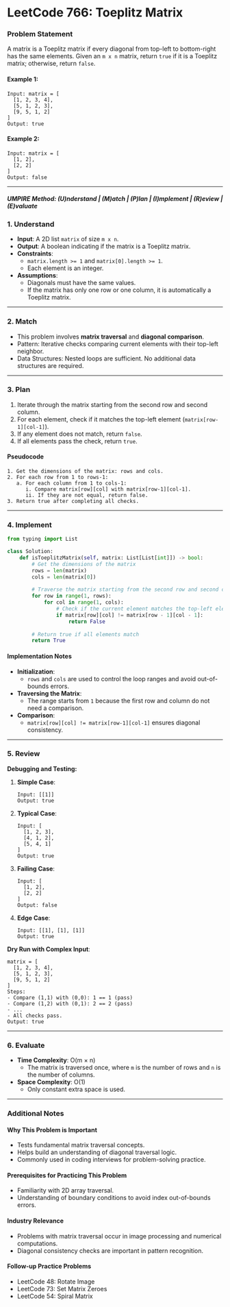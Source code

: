 

# LeetCode 766: Toeplitz Matrix

### Problem Statement

A matrix is a Toeplitz matrix if every diagonal from top-left to bottom-right has the same elements. Given an `m x n` matrix, return `true` if it is a Toeplitz matrix; otherwise, return `false`.

#### Example 1:
```plaintext
Input: matrix = [
  [1, 2, 3, 4],
  [5, 1, 2, 3],
  [9, 5, 1, 2]
]
Output: true
```

#### Example 2:
```plaintext
Input: matrix = [
  [1, 2],
  [2, 2]
]
Output: false
```

---

##### UMPIRE Method: (U)nderstand | (M)atch | (P)lan | (I)mplement | (R)eview | (E)valuate

### 1. Understand

- **Input**: A 2D list `matrix` of size `m x n`.
- **Output**: A boolean indicating if the matrix is a Toeplitz matrix.
- **Constraints**:
  - `matrix.length >= 1` and `matrix[0].length >= 1`.
  - Each element is an integer.
- **Assumptions**:
  - Diagonals must have the same values.
  - If the matrix has only one row or one column, it is automatically a Toeplitz matrix.

---

### 2. Match

- This problem involves **matrix traversal** and **diagonal comparison**.
- Pattern: Iterative checks comparing current elements with their top-left neighbor.
- Data Structures: Nested loops are sufficient. No additional data structures are required.

---

### 3. Plan

1. Iterate through the matrix starting from the second row and second column.
2. For each element, check if it matches the top-left element (`matrix[row-1][col-1]`).
3. If any element does not match, return `false`.
4. If all elements pass the check, return `true`.


#### Pseudocode

```plaintext
1. Get the dimensions of the matrix: rows and cols.
2. For each row from 1 to rows-1:
   a. For each column from 1 to cols-1:
      i. Compare matrix[row][col] with matrix[row-1][col-1].
      ii. If they are not equal, return false.
3. Return true after completing all checks.
```

---

### 4. Implement

```python
from typing import List

class Solution:
    def isToeplitzMatrix(self, matrix: List[List[int]]) -> bool:
        # Get the dimensions of the matrix
        rows = len(matrix)
        cols = len(matrix[0])
        
        # Traverse the matrix starting from the second row and second column
        for row in range(1, rows):
            for col in range(1, cols):
                # Check if the current element matches the top-left element
                if matrix[row][col] != matrix[row - 1][col - 1]:
                    return False
        
        # Return true if all elements match
        return True
```


#### Implementation Notes

- **Initialization**:
  - `rows` and `cols` are used to control the loop ranges and avoid out-of-bounds errors.
- **Traversing the Matrix**:
  - The range starts from `1` because the first row and column do not need a comparison.
- **Comparison**:
  - `matrix[row][col] != matrix[row-1][col-1]` ensures diagonal consistency.

---

### 5. Review

**Debugging and Testing:**

1. **Simple Case**:
   ```plaintext
   Input: [[1]]
   Output: true
   ```
2. **Typical Case**:
   ```plaintext
   Input: [
     [1, 2, 3],
     [4, 1, 2],
     [5, 4, 1]
   ]
   Output: true
   ```
3. **Failing Case**:
   ```plaintext
   Input: [
     [1, 2],
     [2, 2]
   ]
   Output: false
   ```
4. **Edge Case**:
   ```plaintext
   Input: [[1], [1], [1]]
   Output: true
   ```

**Dry Run with Complex Input**:
```plaintext
matrix = [
  [1, 2, 3, 4],
  [5, 1, 2, 3],
  [9, 5, 1, 2]
]
Steps:
- Compare (1,1) with (0,0): 1 == 1 (pass)
- Compare (1,2) with (0,1): 2 == 2 (pass)
- ...
- All checks pass.
Output: true
```

---

### 6. Evaluate

- **Time Complexity**: O(m × n)  
  - The matrix is traversed once, where `m` is the number of rows and `n` is the number of columns.
- **Space Complexity**: O(1)  
  - Only constant extra space is used.

---

### Additional Notes

#### Why This Problem is Important
- Tests fundamental matrix traversal concepts.
- Helps build an understanding of diagonal traversal logic.
- Commonly used in coding interviews for problem-solving practice.

#### Prerequisites for Practicing This Problem
- Familiarity with 2D array traversal.
- Understanding of boundary conditions to avoid index out-of-bounds errors.

#### Industry Relevance
- Problems with matrix traversal occur in image processing and numerical computations.
- Diagonal consistency checks are important in pattern recognition.

#### Follow-up Practice Problems
- LeetCode 48: Rotate Image
- LeetCode 73: Set Matrix Zeroes
- LeetCode 54: Spiral Matrix
